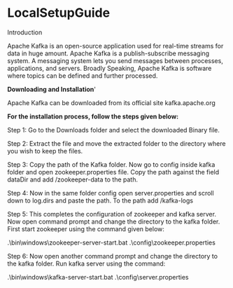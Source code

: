 # LocalSetupGuide
Introduction

Apache Kafka is an open-source application used for real-time streams for data in huge amount. Apache Kafka is a publish-subscribe messaging system.
A messaging system lets you send messages between processes, applications, and servers.
Broadly Speaking, Apache Kafka is software where topics can be defined and further processed.

**Downloading and Installation**'

Apache Kafka can be downloaded from its official site kafka.apache.org

**For the installation process, follow the steps given below:**

Step 1: Go to the Downloads folder and select the downloaded Binary file.

Step 2: Extract the file and move the extracted folder to the directory where you wish to keep the files.


Step 3: Copy the path of the Kafka folder. Now go to config inside kafka folder and open zookeeper.properties file. Copy the path against the field dataDir and add /zookeeper-data to the path.

Step 4: Now in the same folder config open server.properties and scroll down to log.dirs and paste the path. To the path add /kafka-logs

Step 5: This completes the configuration of zookeeper and kafka server. Now open command prompt and change the directory to the kafka folder. First start zookeeper using the command given below:

.\bin\windows\zookeeper-server-start.bat .\config\zookeeper.properties

Step 6: Now open another command prompt and change the directory to the kafka folder. Run kafka server using the command:

.\bin\windows\kafka-server-start.bat .\config\server.properties
